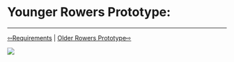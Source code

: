 # Younger Rowers Prototype:

----------------------------------
[⇦Requirements](requirementgathering.md) | [Older Rowers Prototype⇨](olderrowers.md)

<img src="../imgs/Prototypes/Younger_Rower/Younger_Rower-Prototype.png">

